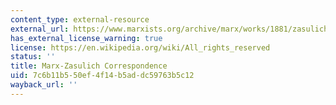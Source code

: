 ```yaml
---
content_type: external-resource
external_url: https://www.marxists.org/archive/marx/works/1881/zasulich/index.htm
has_external_license_warning: true
license: https://en.wikipedia.org/wiki/All_rights_reserved
status: ''
title: Marx-Zasulich Correspondence
uid: 7c6b11b5-50ef-4f14-b5ad-dc59763b5c12
wayback_url: ''
---
```


